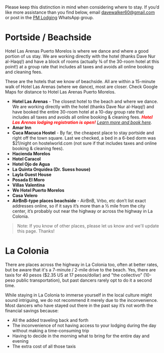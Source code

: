

Please keep this distinction in mind when considering where to stay. If you’d like more assistance than you find below, email [davewalker60@gmail.com](mailto:davewalker60@gmail.com) or post in the [PM Lodging](https://chat.whatsapp.com/KkP8Uq2BZH3J0k7oqeb9s2) WhatsApp group.

# Portside / Beachside

Hotel Las Arenas Puerto Morelos is where we dance and where a good portion of us stay. We are working directly with the hotel (thanks Dave Nur al-Haqq!) and have a block of rooms (actually ¾ of the 30-room hotel at this point!) at a group rate that includes all taxes and avoids all online booking and cleaning fees. 

These are the hotels that we know of beachside. All are within a 15-minute walk of Hotel Las Arenas (where we dance), most are closer. Check Google Maps for distance to Hotel Las Arenas Puerto Morelos. 

- **Hotel Las Arenas** - The closest hotel to the beach and where we dance. We are working directly with the hotel (thanks Dave Nur al-Haqq!) and have booked the entire 30-room hotel at a 10-day group rate that includes all taxes and avoids all online booking & cleaning fees. <span style="color:red">***Hotel Las Arenas lodging registration is open!***</span> *[Learn more and book here](./booking-las-arenas.md).*
- **Amar Inn**
- **Cuca Macuca Hostel** - By far, the cheapest place to stay portside and right off the town square. Last we checked, a bed in a 6-bed dorm was $21/night on hostelworld.com (not sure if that includes taxes and online booking & cleaning fees).
- **Hacienda Morelos**
- **Hotel Caracol**
- **Hotel Ojo de Agua**
- **La Quinta Orquídea (Dr. Suess house)**
- **Layla Guest House**
- **Posada El Moro**
- **Villas Valentina**
- **We Hotel Puerto Morelos**
- **Casa Velero**
- **AirBnB-type places beachside** - AirBnB, Vrbo, etc don’t list exact addresses online, so if it says it’s more than a ½ mile from the city center, it’s probably out near the highway or across the highway in La Colonia. 

> Note: If you know of other places, please let us know and we'll update this page. Thanks!

# La Colonia

There are places across the highway in La Colonia too, often at better rates, but be aware that it's a 7-minute / 2-mile drive to the beach. Yes, there are taxis for 40 pesos ($2.35 US at 17 pesos/dollar) and "the collectivo" (10-peso public transportation), but past dancers rarely opt to do it a second time. 

While staying in La Colonia to immerse yourself in the local culture might sound intriguing, we do not recommend it merely due to the inconvenience. Most dancers who have stayed out there in the past say it’s not worth the financial savings because:

- All the added traveling back and forth
- The inconvenience of not having access to your lodging during the day without making a time-consuming trip
- Having to decide in the morning what to bring for the entire day and evening
- The extra cost of all those taxis
